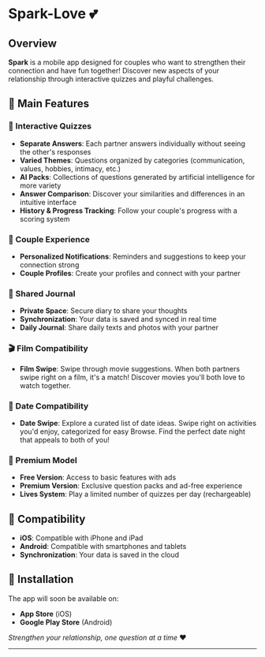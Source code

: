 # Spark-Love 💕

## Overview

**Spark** is a mobile app designed for couples who want to strengthen their connection and have fun together! Discover new aspects of your relationship through interactive quizzes and playful challenges.

## 🎯 Main Features

### 📝 Interactive Quizzes

- **Separate Answers**: Each partner answers individually without seeing the other's responses
- **Varied Themes**: Questions organized by categories (communication, values, hobbies, intimacy, etc.)
- **AI Packs**: Collections of questions generated by artificial intelligence for more variety
- **Answer Comparison**: Discover your similarities and differences in an intuitive interface
- **History & Progress Tracking**: Follow your couple's progress with a scoring system

### 👥 Couple Experience

- **Personalized Notifications**: Reminders and suggestions to keep your connection strong
- **Couple Profiles**: Create your profiles and connect with your partner

### 📖 Shared Journal

- **Private Space**: Secure diary to share your thoughts
- **Synchronization**: Your data is saved and synced in real time
- **Daily Journal**: Share daily texts and photos with your partner

### 🎬 Film Compatibility

- **Film Swipe**: Swipe through movie suggestions. When both partners swipe right on a film, it's a match! Discover movies you'll both love to watch together.

### 📅 Date Compatibility

- **Date Swipe**: Explore a curated list of date ideas. Swipe right on activities you'd enjoy, categorized for easy Browse. Find the perfect date night that appeals to both of you!

### 💎 Premium Model

- **Free Version**: Access to basic features with ads
- **Premium Version**: Exclusive question packs and ad-free experience
- **Lives System**: Play a limited number of quizzes per day (rechargeable)

## 📱 Compatibility

- **iOS**: Compatible with iPhone and iPad
- **Android**: Compatible with smartphones and tablets
- **Synchronization**: Your data is saved in the cloud

## 🚀 Installation

The app will soon be available on:

- **App Store** (iOS)
- **Google Play Store** (Android)

*Strengthen your relationship, one question at a time* ❤️

---
